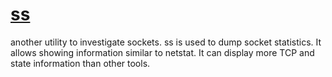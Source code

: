 # [ss](https://man7.org/linux/man-pages/man8/ss.8.html)

another utility to investigate sockets. ss is used to dump socket statistics. It allows showing information similar to netstat.  It can display more TCP and state information than other tools.


